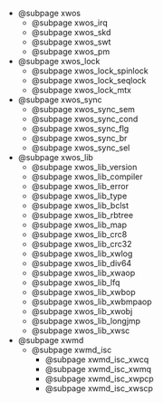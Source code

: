 +   @subpage xwos
    +   @subpage xwos_irq
    +   @subpage xwos_skd
    +   @subpage xwos_swt
    +   @subpage xwos_pm
+   @subpage xwos_lock
    +   @subpage xwos_lock_spinlock
    +   @subpage xwos_lock_seqlock
    +   @subpage xwos_lock_mtx
+   @subpage xwos_sync
    +   @subpage xwos_sync_sem
    +   @subpage xwos_sync_cond
    +   @subpage xwos_sync_flg
    +   @subpage xwos_sync_br
    +   @subpage xwos_sync_sel
+   @subpage xwos_lib
    +   @subpage xwos_lib_version
    +   @subpage xwos_lib_compiler
    +   @subpage xwos_lib_error
    +   @subpage xwos_lib_type
    +   @subpage xwos_lib_bclst
    +   @subpage xwos_lib_rbtree
    +   @subpage xwos_lib_map
    +   @subpage xwos_lib_crc8
    +   @subpage xwos_lib_crc32
    +   @subpage xwos_lib_xwlog
    +   @subpage xwos_lib_div64
    +   @subpage xwos_lib_xwaop
    +   @subpage xwos_lib_lfq
    +   @subpage xwos_lib_xwbop
    +   @subpage xwos_lib_xwbmpaop
    +   @subpage xwos_lib_xwobj
    +   @subpage xwos_lib_longjmp
    +   @subpage xwos_lib_xwsc
+   @subpage xwmd
    +   @subpage xwmd_isc
        +   @subpage xwmd_isc_xwcq
        +   @subpage xwmd_isc_xwmq
        +   @subpage xwmd_isc_xwpcp
        +   @subpage xwmd_isc_xwscp
